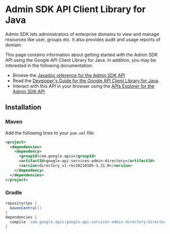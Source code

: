 # Admin SDK API Client Library for Java

Admin SDK lets administrators of enterprise domains to view and manage resources like user, groups etc. It also provides audit and usage reports of domain.

This page contains information about getting started with the Admin SDK API
using the Google API Client Library for Java. In addition, you may be interested
in the following documentation:

* Browse the [Javadoc reference for the Admin SDK API][javadoc]
* Read the [Developer's Guide for the Google API Client Library for Java][google-api-client].
* Interact with this API in your browser using the [APIs Explorer for the Admin SDK API][api-explorer]

## Installation

### Maven

Add the following lines to your `pom.xml` file:

```xml
<project>
  <dependencies>
    <dependency>
      <groupId>com.google.apis</groupId>
      <artifactId>google-api-services-admin-directory</artifactId>
      <version>directory_v1-rev20210105-1.31.0</version>
    </dependency>
  </dependencies>
</project>
```

### Gradle

```gradle
repositories {
  mavenCentral()
}
dependencies {
  compile 'com.google.apis:google-api-services-admin-directory:directory_v1-rev20210105-1.31.0'
}
```

[javadoc]: https://googleapis.dev/java/google-api-services-admin-directory/latest/index.html
[google-api-client]: https://github.com/googleapis/google-api-java-client/
[api-explorer]: https://developers.google.com/apis-explorer/#p/admin/v1/
